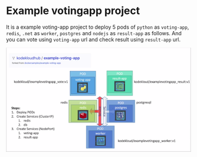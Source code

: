 # Example votingapp project
  It is a example voting-app project to deploy 5 pods of `python` as `voting-app`, `redis`, `.net` as `worker`, `postgres` and `nodejs` as `result-app` as follows. And you can vote using `voting-app` url and check result using `result-app` url.

  ![example-voting-app](../img/voting-app_600px.png)
